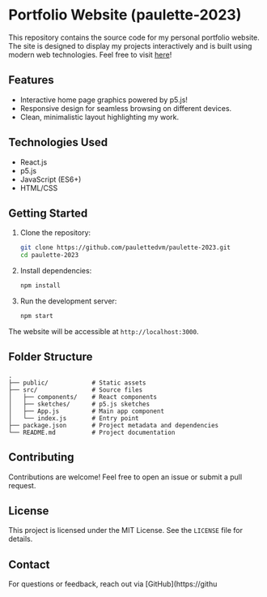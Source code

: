 # Portfolio Website (paulette-2023)

This repository contains the source code for my personal portfolio website. The site is designed to display my projects interactively and is built using modern web technologies. Feel free to visit [here](https://delvalle.netlify.app/)!

## Features

- Interactive home page graphics powered by p5.js!
- Responsive design for seamless browsing on different devices.
- Clean, minimalistic layout highlighting my work.

## Technologies Used

- React.js
- p5.js
- JavaScript (ES6+)
- HTML/CSS

## Getting Started

1. Clone the repository:

   ```bash
   git clone https://github.com/paulettedvm/paulette-2023.git
   cd paulette-2023
   ```

2. Install dependencies:

   ```bash
   npm install
   ```

3. Run the development server:

   ```bash
   npm start
   ```

The website will be accessible at `http://localhost:3000`.

## Folder Structure

```
.
├── public/            # Static assets
├── src/               # Source files
│   ├── components/    # React components
│   ├── sketches/      # p5.js sketches
│   ├── App.js         # Main app component
│   └── index.js       # Entry point
├── package.json       # Project metadata and dependencies
└── README.md          # Project documentation
```

## Contributing

Contributions are welcome! Feel free to open an issue or submit a pull request.

## License

This project is licensed under the MIT License. See the `LICENSE` file for details.

## Contact

For questions or feedback, reach out via [GitHub](https://githu
